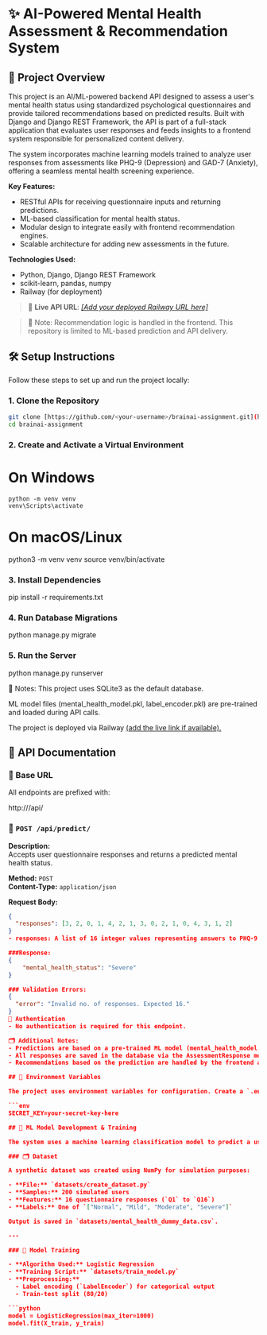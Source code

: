 # ✨ AI-Powered Mental Health Assessment & Recommendation System

## 📌 Project Overview

This project is an AI/ML-powered backend API designed to assess a user's mental health status using standardized psychological questionnaires and provide tailored recommendations based on predicted results. Built with Django and Django REST Framework, the API is part of a full-stack application that evaluates user responses and feeds insights to a frontend system responsible for personalized content delivery.

The system incorporates machine learning models trained to analyze user responses from assessments like PHQ-9 (Depression) and GAD-7 (Anxiety), offering a seamless mental health screening experience.

**Key Features:**
- RESTful APIs for receiving questionnaire inputs and returning predictions.
- ML-based classification for mental health status.
- Modular design to integrate easily with frontend recommendation engines.
- Scalable architecture for adding new assessments in the future.

**Technologies Used:**
- Python, Django, Django REST Framework
- scikit-learn, pandas, numpy
- Railway (for deployment)

> 🚀 **Live API URL**: [_[Add your deployed Railway URL here]_](https://brainai-project.up.railway.app/api/predict/)

> 🧠 Note: Recommendation logic is handled in the frontend. This repository is limited to ML-based prediction and API delivery.

## 🛠️ Setup Instructions

Follow these steps to set up and run the project locally:

### 1. Clone the Repository
```bash
git clone [https://github.com/<your-username>/brainai-assignment.git](https://github.com/sameerchauhan360/BrainAI-Assignment.git)
cd brainai-assignment
```
### 2. Create and Activate a Virtual Environment
# On Windows
```
python -m venv venv
venv\Scripts\activate
```
# On macOS/Linux
python3 -m venv venv
source venv/bin/activate

### 3. Install Dependencies
pip install -r requirements.txt

### 4. Run Database Migrations
python manage.py migrate

### 5. Run the Server
python manage.py runserver

🧪 Notes:
This project uses SQLite3 as the default database.

ML model files (mental_health_model.pkl, label_encoder.pkl) are pre-trained and loaded during API calls.

The project is deployed via Railway [(add the live link if available).](https://brainai-project.up.railway.app/api/predict/)

## 📡 API Documentation

### 📍 Base URL
All endpoints are prefixed with:

http://<your-domain>/api/


### 🔮 `POST /api/predict/`

**Description:**  
Accepts user questionnaire responses and returns a predicted mental health status.

**Method:** `POST`  
**Content-Type:** `application/json`

**Request Body:**
```json
{
  "responses": [3, 2, 0, 1, 4, 2, 1, 3, 0, 2, 1, 0, 4, 3, 1, 2]
}
- responses: A list of 16 integer values representing answers to PHQ-9 and GAD-7 questions combined.

###Response:
{
    "mental_health_status": "Severe"
}

### Validation Errors:
{
  "error": "Invalid no. of responses. Expected 16."
}
🛑 Authentication
- No authentication is required for this endpoint.

🗂 Additional Notes:
- Predictions are based on a pre-trained ML model (mental_health_model.pkl) and use a label encoder (label_encoder.pkl).
- All responses are saved in the database via the AssessmentResponse model.
- Recommendations based on the prediction are handled by the frontend application, not this API.

## 🔐 Environment Variables

The project uses environment variables for configuration. Create a `.env` file in the root directory and add the following:

```env
SECRET_KEY=your-secret-key-here

## 🧠 ML Model Development & Training

The system uses a machine learning classification model to predict a user's mental health status based on their responses to 16 standardized questionnaire items (PHQ-9 + GAD-7).

### 🗂 Dataset

A synthetic dataset was created using NumPy for simulation purposes:

- **File:** `datasets/create_dataset.py`
- **Samples:** 200 simulated users
- **Features:** 16 questionnaire responses (`Q1` to `Q16`)
- **Labels:** One of `["Normal", "Mild", "Moderate", "Severe"]`

Output is saved in `datasets/mental_health_dummy_data.csv`.

---

### 🧪 Model Training

- **Algorithm Used:** Logistic Regression
- **Training Script:** `datasets/train_model.py`
- **Preprocessing:**
  - Label encoding (`LabelEncoder`) for categorical output
  - Train-test split (80/20)

```python
model = LogisticRegression(max_iter=1000)
model.fit(X_train, y_train)
